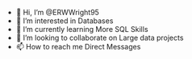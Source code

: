 - 👋 Hi, I’m @ERWWright95
- 👀 I’m interested in Databases 
- 🌱 I’m currently learning More SQL Skills 
- 💞️ I’m looking to collaborate on Large data projects 
- 📫 How to reach me Direct Messages 

<!---
ERWWright95/ERWWright95 is a ✨ special ✨ repository because its `README.md` (this file) appears on your GitHub profile.
You can click the Preview link to take a look at your changes.
--->
